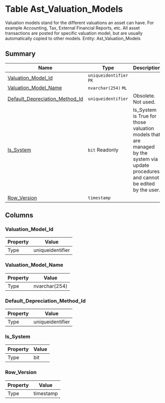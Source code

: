 # Table Ast_Valuation_Models

Valuation models stand for the different valuations an asset can have. For example Accounting, Tax, External Financial Reports, etc. All asset transactions are posted for specific valuation model, but are usually automatically copied to other models. Entity: Ast_Valuation_Models

## Summary

| Name | Type | Description |
| - | - | --- |
|[Valuation_Model_Id](#valuation_model_id)|`uniqueidentifier` `PK`||
|[Valuation_Model_Name](#valuation_model_name)|`nvarchar(254)` `ML`||
|[Default_Depreciation_Method_Id](#default_depreciation_method_id)|`uniqueidentifier` |Obsolete. Not used.|
|[Is_System](#is_system)|`bit` Readonly|Is_System is True for those valuation models that are managed by the system via update procedures and cannot be edited by the user.|
|[Row_Version](#row_version)|`timestamp` ||

## Columns

### Valuation_Model_Id

| Property | Value |
| - | - |
|Type|uniqueidentifier|

### Valuation_Model_Name

| Property | Value |
| - | - |
|Type|nvarchar(254)|

### Default_Depreciation_Method_Id

| Property | Value |
| - | - |
|Type|uniqueidentifier|

### Is_System

| Property | Value |
| - | - |
|Type|bit|

### Row_Version

| Property | Value |
| - | - |
|Type|timestamp|


